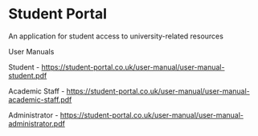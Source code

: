 Student Portal
=============

An application for student access to university-related resources

User Manuals

Student - https://student-portal.co.uk/user-manual/user-manual-student.pdf

Academic Staff - https://student-portal.co.uk/user-manual/user-manual-academic-staff.pdf

Administrator - https://student-portal.co.uk/user-manual/user-manual-administrator.pdf

